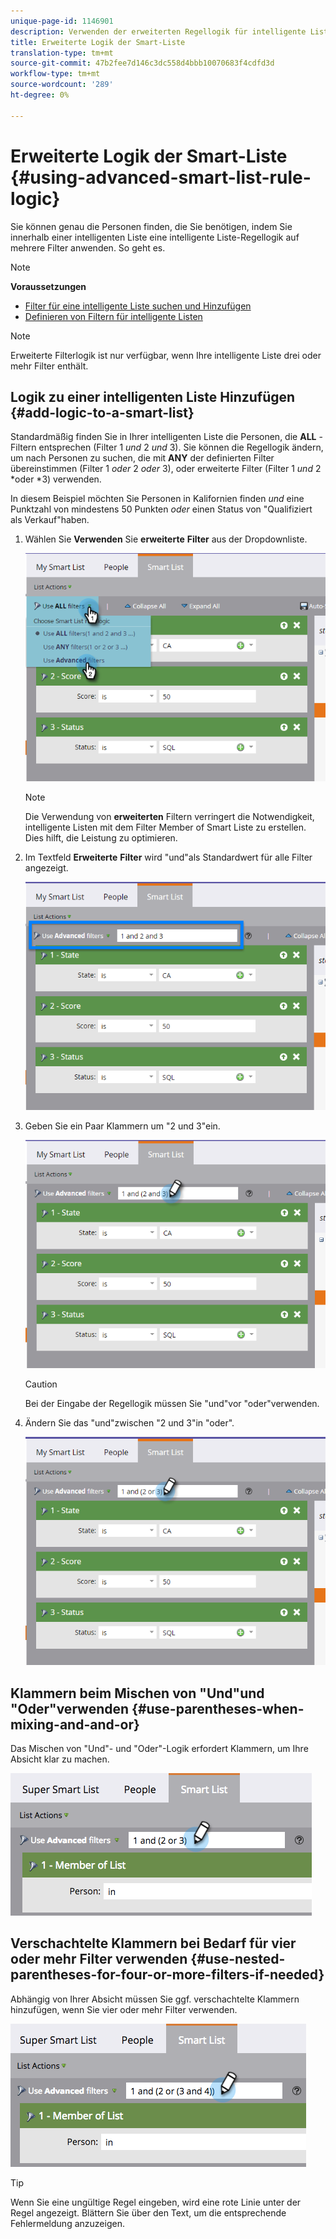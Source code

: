 ```yaml
---
unique-page-id: 1146901
description: Verwenden der erweiterten Regellogik für intelligente Listen - Marketing Docs - Produktdokumentation
title: Erweiterte Logik der Smart-Liste
translation-type: tm+mt
source-git-commit: 47b2fee7d146c3dc558d4bbb10070683f4cdfd3d
workflow-type: tm+mt
source-wordcount: '289'
ht-degree: 0%

---
```



# Erweiterte Logik der Smart-Liste {#using-advanced-smart-list-rule-logic}

Sie können genau die Personen finden, die Sie benötigen, indem Sie innerhalb einer intelligenten Liste eine intelligente Liste-Regellogik auf mehrere Filter anwenden. So geht es.

>[!NOTE]
>
>**Voraussetzungen**
>
>* [Filter für eine intelligente Liste suchen und Hinzufügen](../../../../product-docs/core-marketo-concepts/smart-lists-and-static-lists/creating-a-smart-list/find-and-add-filters-to-a-smart-list.md)
>* [Definieren von Filtern für intelligente Listen](../../../../product-docs/core-marketo-concepts/smart-lists-and-static-lists/creating-a-smart-list/define-smart-list-filters.md)

>



>[!NOTE]
>
>Erweiterte Filterlogik ist nur verfügbar, wenn Ihre intelligente Liste drei oder mehr Filter enthält.

## Logik zu einer intelligenten Liste Hinzufügen {#add-logic-to-a-smart-list}

Standardmäßig finden Sie in Ihrer intelligenten Liste die Personen, die **ALL** -Filtern entsprechen (Filter 1 *und* 2 *und* 3). Sie können die Regellogik ändern, um nach Personen zu suchen, die mit **ANY** der definierten Filter übereinstimmen (Filter 1 *oder* 2 *oder* 3), oder erweiterte Filter (Filter 1 *und* 2 *oder *3) verwenden.

In diesem Beispiel möchten Sie Personen in Kalifornien finden *und* eine Punktzahl von mindestens 50 Punkten *oder* einen Status von &quot;Qualifiziert als Verkauf&quot;haben.

1. Wählen Sie **Verwenden** Sie **erweiterte** **Filter** aus der Dropdownliste.

   ![](assets/one.png)

   >[!NOTE]
   >
   >Die Verwendung von **erweiterten** Filtern verringert die Notwendigkeit, intelligente Listen mit dem Filter Member of Smart Liste zu erstellen. Dies hilft, die Leistung zu optimieren.

1. Im Textfeld **Erweiterte** **Filter** wird &quot;und&quot;als Standardwert für alle Filter angezeigt.

   ![](assets/two-2.png)

1. Geben Sie ein Paar Klammern um &quot;2 und 3&quot;ein.

   ![](assets/three-2.png)

   >[!CAUTION]
   >
   >Bei der Eingabe der Regellogik müssen Sie &quot;und&quot;vor &quot;oder&quot;verwenden.

1. Ändern Sie das &quot;und&quot;zwischen &quot;2 und 3&quot;in &quot;oder&quot;.

   ![](assets/four-1.png)

## Klammern beim Mischen von &quot;Und&quot;und &quot;Oder&quot;verwenden {#use-parentheses-when-mixing-and-and-or}

Das Mischen von &quot;Und&quot;- und &quot;Oder&quot;-Logik erfordert Klammern, um Ihre Absicht klar zu machen.

![](assets/advancedfilters-parent.png)

## Verschachtelte Klammern bei Bedarf für vier oder mehr Filter verwenden {#use-nested-parentheses-for-four-or-more-filters-if-needed}

Abhängig von Ihrer Absicht müssen Sie ggf. verschachtelte Klammern hinzufügen, wenn Sie vier oder mehr Filter verwenden.

![](assets/advancedfilters-nested.png)

>[!TIP]
>
>Wenn Sie eine ungültige Regel eingeben, wird eine rote Linie unter der Regel angezeigt. Blättern Sie über den Text, um die entsprechende Fehlermeldung anzuzeigen.

